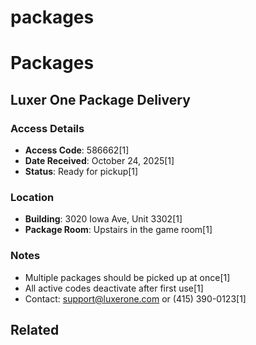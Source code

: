# packages

# Packages

## Luxer One Package Delivery

### Access Details
- **Access Code**: 586662[1]
- **Date Received**: October 24, 2025[1]
- **Status**: Ready for pickup[1]

### Location
- **Building**: 3020 Iowa Ave, Unit 3302[1]
- **Package Room**: Upstairs in the game room[1]

### Notes
- Multiple packages should be picked up at once[1]
- All active codes deactivate after first use[1]
- Contact: support@luxerone.com or (415) 390-0123[1]

## Related

